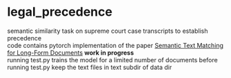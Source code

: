 # legal_precedence
semantic similarity task on supreme court case transcripts to establish precedence  
code contains pytorch implementation of the paper [Semantic Text Matching for Long-Form Documents](https://jyunyu.csie.org/docs/pubs/www2019paper.pdf) **work in progress**  
running test.py trains the model for a limited number of documents
before running test.py keep the text files in text subdir of data dir
